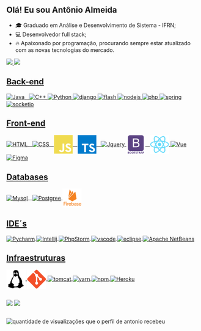 ## Olá! Eu sou Antônio Almeida

- 🎓 Graduado em Análise e Desenvolvimento de Sistema - IFRN;
- 💻 Desenvolvedor full stack;
- 🔥 Apaixonado por programação, procurando sempre estar atualizado com as novas tecnologias do mercado.

 <div>
  <a href="https://github.com/AntonioAlmeidaRego">
  <img height="180em" src="https://github-readme-stats.vercel.app/api?username=AntonioAlmeidaRego&show_icons=true&theme=tokyonight&include_all_commits=true&count_private=true"/>
  <img height="180em" src="https://github-readme-stats.vercel.app/api/top-langs/?username=AntonioAlmeidaRego&layout=compact&langs_count=7&theme=tokyonight"/>
</div>
  <div style="display: inline_block">
   
   ## Back-end  
   <img align="center" alt="Java" height="50" width="50" src="https://icongr.am/devicon/java-original-wordmark.svg">
   <img align="center" alt="C++" height="50" width="50" src="https://icongr.am/devicon/cplusplus-original.svg">
   <img align="center" alt="Python" height="50" width="50" src="https://cdn.jsdelivr.net/gh/devicons/devicon/icons/python/python-original-wordmark.svg" />
   <img align="center" alt="django" height="50" width="50" src="https://cdn.jsdelivr.net/gh/devicons/devicon/icons/django/django-original.svg" />
   <img align="center" alt="flash" height="50" width="50" src="https://cdn.jsdelivr.net/gh/devicons/devicon/icons/flask/flask-original-wordmark.svg" />  
   <img align="center" alt="nodejs" height="50" width="50" src="https://cdn.jsdelivr.net/gh/devicons/devicon/icons/nodejs/nodejs-original.svg" />
   <img align="center" alt="php" height="50" width="50" src="https://cdn.jsdelivr.net/gh/devicons/devicon/icons/php/php-original.svg" />
   <img align="center" alt="spring" height="50" width="50" src="https://cdn.jsdelivr.net/gh/devicons/devicon/icons/spring/spring-original-wordmark.svg" />
   <img align="center" alt="socketio" height="100" width="100" src="https://cdn.jsdelivr.net/gh/devicons/devicon/icons/socketio/socketio-original-wordmark.svg" />
   
   ## Front-end
   <img align="center" alt="HTML" height="50" width="50" src="https://icongr.am/devicon/html5-original-wordmark.svg">
   <img align="center" alt="CSS" height="50" width="50" src="https://icongr.am/devicon/css3-original-wordmark.svg">
   <img align="center" alt="Js" height="50" width="50" src="https://raw.githubusercontent.com/devicons/devicon/master/icons/javascript/javascript-plain.svg">
   <img align="center" alt="Ts" height="50" width="50" src="https://raw.githubusercontent.com/devicons/devicon/master/icons/typescript/typescript-plain.svg">
   <img align="center" alt="Jquery" height="50" width="50" src="https://icongr.am/devicon/jquery-original-wordmark.svg">
   <img align="center" alt="BT" height="50" width="50" src="https://github.com/devicons/devicon/blob/master/icons/bootstrap/bootstrap-plain-wordmark.svg">
   <img align="center" alt="React" height="50" width="50" src="https://raw.githubusercontent.com/devicons/devicon/master/icons/react/react-original.svg">
   <img align="center" alt="Vue" height="50" width="50" src="https://cdn.jsdelivr.net/gh/devicons/devicon/icons/vuejs/vuejs-original-wordmark.svg" />
   <img align="center" alt="Figma" height="50" width="50" src="https://cdn.jsdelivr.net/gh/devicons/devicon/icons/figma/figma-original.svg" />
   
   ## Databases
   <img align="center" alt="Mysql" height="50" width="50" src="https://icongr.am/devicon/mysql-original-wordmark.svg">
   <img align="center" alt="Postgree" height="50" width="50" src="https://icongr.am/devicon/postgresql-original-wordmark.svg">   
   <img align="center" alt="Firebase" height="50" width="50" src="https://github.com/devicons/devicon/blob/master/icons/firebase/firebase-plain-wordmark.svg">
   
   ## IDE´s
   <img align="center" alt="Pycharm" height="50" width="50" src="https://upload.wikimedia.org/wikipedia/commons/thumb/1/1d/PyCharm_Icon.svg/2048px-PyCharm_Icon.svg.png" />
   <img align="center" alt="Intellij" height="50" width="50" src="https://upload.wikimedia.org/wikipedia/commons/thumb/9/9c/IntelliJ_IDEA_Icon.svg/2048px-IntelliJ_IDEA_Icon.svg.png"/>
   <img align="center" alt="PhpStorm" height="50" width="50" src="https://upload.wikimedia.org/wikipedia/commons/thumb/c/c9/PhpStorm_Icon.svg/2048px-PhpStorm_Icon.svg.png"/>
   <img align="center" alt="vscode" height="50" width="50" src="https://cdn.jsdelivr.net/gh/devicons/devicon/icons/vscode/vscode-original.svg" />   
   <img align="center" alt="eclipse" height="50" width="50" src="https://iconape.com/wp-content/png_logo_vector/eclipse-2.png" />
   <img align="center" alt="Apache NetBeans" height="50" width="50" src="https://upload.wikimedia.org/wikipedia/commons/thumb/9/98/Apache_NetBeans_Logo.svg/1776px-Apache_NetBeans_Logo.svg.png"/>
   
   ## Infraestruturas
   <img align="center" alt="Linux" height="50" width="50" src="https://raw.githubusercontent.com/devicons/devicon/master/icons/linux/linux-plain.svg">
   <img align="center" alt="Git" height="50" width="50" src="https://raw.githubusercontent.com/devicons/devicon/master/icons/git/git-plain.svg">
   <img align="center" alt="tomcat" height="50" width="50" src="https://cdn.jsdelivr.net/gh/devicons/devicon/icons/tomcat/tomcat-original-wordmark.svg" />
   <img align="center" alt="yarn" height="50" width="50" src="https://cdn.jsdelivr.net/gh/devicons/devicon/icons/yarn/yarn-original.svg" />
   <img align="center" alt="npm" height="50" width="50" src="https://cdn.jsdelivr.net/gh/devicons/devicon/icons/npm/npm-original-wordmark.svg" />
   <img align="center" alt="Heroku" height="50" width="50" src="https://cdn.jsdelivr.net/gh/devicons/devicon/icons/heroku/heroku-plain.svg" />
   
</div>
  
  ##
  
  <div> 
     <a href="https://www.linkedin.com/in/antonio-almeida-rego-6b5b9417b/" target="_blank"><img src="https://img.shields.io/badge/-LinkedIn-%230077B5?style=for-the-badge&logo=linkedin&logoColor=white" target="_blank"></a> 
     <a href = "mailto:antonio.alm1020@gmail.com"><img src="https://img.shields.io/badge/-Gmail-%23333?style=for-the-badge&logo=gmail&logoColor=white"                   target="_blank"></a>
  
  ##
  
  <img src="https://komarev.com/ghpvc/?username=AntonioAlmeidaRego&color=red" alt="quantidade de visualizações que o perfil de antonio recebeu" /> 
 
</div>
  
